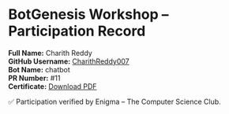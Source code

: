 # BotGenesis Workshop – Participation Record

**Full Name:** Charith Reddy  
**GitHub Username:** [CharithReddy007](https://github.com/CharithReddy007)  
**Bot Name:** chatbot  
**PR Number:** #11  
**Certificate:** [Download PDF](../certs/CharithReddy.pdf)

✅ Participation verified by Enigma – The Computer Science Club.
